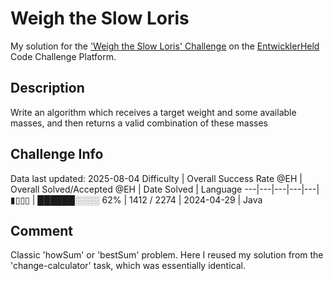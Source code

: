 # Weigh the Slow Loris

My solution for the ['Weigh the Slow Loris' Challenge](https://platform.entwicklerheld.de/challenge/weigh-the-slow-loris?technology=Java) on the [EntwicklerHeld](https://platform.entwicklerheld.de/) Code Challenge Platform.

## Description
Write an algorithm which receives a target weight and some available masses, and then returns a valid combination of these masses

## Challenge Info
Data last updated: 2025-08-04
Difficulty | Overall Success Rate @EH | Overall Solved/Accepted @EH | Date Solved | Language
---|---|---|---|---|
▮▯▯▯ | ██████░░░░ 62% | 1412 / 2274 | 2024-04-29 | Java

## Comment
Classic 'howSum' or 'bestSum' problem. Here I reused my solution from the 'change-calculator' task, which was essentially identical.